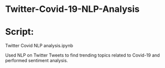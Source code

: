 # Twitter-Covid-19-NLP-Analysis

# Script:
Twitter Covid NLP analysis.ipynb

Used NLP on Twitter Tweets to find trending topics related to Covid-19 and performed sentiment analysis. 
